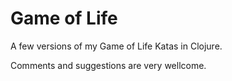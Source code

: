 Game of Life
=============================

A few versions of my Game of Life Katas in Clojure. 

Comments and suggestions are very wellcome.
